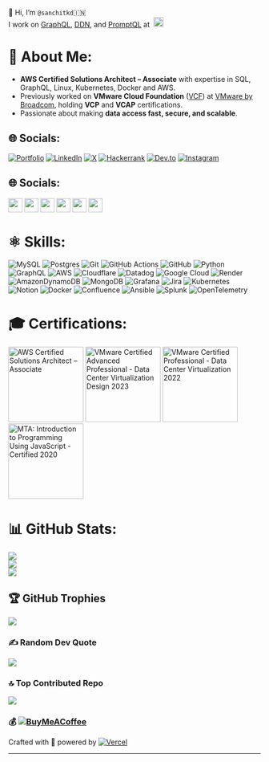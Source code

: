 👋 Hi, I’m `@sanchitkd`🇮🇳  
I work on [GraphQL](https://github.com/hasura/graphql-engine?tab=readme-ov-file#hasura-graphql-engine), [DDN](https://hasura.io/docs/3.0/index/), and [PromptQL](https://promptql.hasura.io/) at &nbsp;<a href="https://www.hasura.io" target="_blank"><img src="https://github.com/user-attachments/assets/d00897e0-dce8-4d28-84b3-b6a172566a7f" alt="Hasura" width="20" height="20"></a>

# 💫 About Me:
- **AWS Certified Solutions Architect – Associate** with expertise in SQL, GraphQL, Linux, Kubernetes, Docker and AWS.  
- Previously worked on **VMware Cloud Foundation** ([VCF](https://www.vmware.com/products/cloud-infrastructure/vmware-cloud-foundation)) at [VMware by Broadcom](https://www.broadcom.com/info/vmware), holding **VCP** and **VCAP** certifications.  
- Passionate about making **data access fast, secure, and scalable**.

## 🌐 Socials:
[![Portfolio](https://img.shields.io/badge/Portfolio-000000.svg?logo=firefox-browser&logoColor=white)](https://www.sanchitkd.com) [![LinkedIn](https://img.shields.io/badge/LinkedIn-%230077B5.svg?logo=linkedin&logoColor=white)](https://linkedin.com/in/sanchitkd) [![X](https://img.shields.io/badge/X-black.svg?logo=X&logoColor=white)](https://x.com/sanchitkd) [![Hackerrank](https://img.shields.io/badge/-Hackerrank-2EC866?logo=HackerRank&logoColor=white)](https://www.hackerrank.com/profile/sanchitkd) [![Dev.to](https://img.shields.io/badge/Dev.to-0A0A0A.svg?logo=devdotto&logoColor=white)](https://dev.to/sanchitkd) [![Instagram](https://img.shields.io/badge/Instagram-%23E4405F.svg?logo=Instagram&logoColor=white)](https://instagram.com/sanchitkd)


## 🌐 Socials:

<a href="https://www.sanchitkd.com"><img src="https://img.shields.io/badge/-Portfolio-000000?style=for-the-badge&logo=firefox-browser&logoColor=white" height="28"></a>
<a href="https://linkedin.com/in/sanchitkd"><img src="https://img.shields.io/badge/-LinkedIn-0077B5?style=for-the-badge&logo=linkedin&logoColor=white" height="28"></a>
<a href="https://x.com/sanchitkd"><img src="https://img.shields.io/badge/-X-000000?style=for-the-badge&logo=x&logoColor=white" height="28"></a>
<a href="https://www.hackerrank.com/profile/sanchitkd"><img src="https://img.shields.io/badge/-Hackerrank-2EC866?style=for-the-badge&logo=hackerrank&logoColor=white" height="28"></a>
<a href="https://dev.to/sanchitkd"><img src="https://img.shields.io/badge/-Dev.to-0A0A0A?style=for-the-badge&logo=devdotto&logoColor=white" height="28"></a>
<a href="https://instagram.com/sanchitkd"><img src="https://img.shields.io/badge/-Instagram-E4405F?style=for-the-badge&logo=instagram&logoColor=white" height="28"></a>


# ⚛️ Skills:
![MySQL](https://img.shields.io/badge/mysql-4479A1.svg?style=for-the-badge&logo=mysql&logoColor=white) ![Postgres](https://img.shields.io/badge/postgres-%23316192.svg?style=for-the-badge&logo=postgresql&logoColor=white) ![Git](https://img.shields.io/badge/git-%23F05033.svg?style=for-the-badge&logo=git&logoColor=white) ![GitHub Actions](https://img.shields.io/badge/github%20actions-%232671E5.svg?style=for-the-badge&logo=githubactions&logoColor=white) ![GitHub](https://img.shields.io/badge/github-%23121011.svg?style=for-the-badge&logo=github&logoColor=white) ![Python](https://img.shields.io/badge/python-3670A0?style=for-the-badge&logo=python&logoColor=ffdd54) ![GraphQL](https://img.shields.io/badge/-GraphQL-E10098?style=for-the-badge&logo=graphql&logoColor=white) ![AWS](https://img.shields.io/badge/AWS-%23FF9900.svg?style=for-the-badge&logo=amazon-aws&logoColor=white) ![Cloudflare](https://img.shields.io/badge/Cloudflare-F38020?style=for-the-badge&logo=Cloudflare&logoColor=white) ![Datadog](https://img.shields.io/badge/datadog-%23632CA6.svg?style=for-the-badge&logo=datadog&logoColor=white) ![Google Cloud](https://img.shields.io/badge/GoogleCloud-%234285F4.svg?style=for-the-badge&logo=google-cloud&logoColor=white) ![Render](https://img.shields.io/badge/Render-%46E3B7.svg?style=for-the-badge&logo=render&logoColor=white) ![AmazonDynamoDB](https://img.shields.io/badge/Amazon%20DynamoDB-4053D6?style=for-the-badge&logo=Amazon%20DynamoDB&logoColor=white) ![MongoDB](https://img.shields.io/badge/MongoDB-%234ea94b.svg?style=for-the-badge&logo=mongodb&logoColor=white) ![Grafana](https://img.shields.io/badge/grafana-%23F46800.svg?style=for-the-badge&logo=grafana&logoColor=white) ![Jira](https://img.shields.io/badge/jira-%230A0FFF.svg?style=for-the-badge&logo=jira&logoColor=white) ![Kubernetes](https://img.shields.io/badge/kubernetes-%23326ce5.svg?style=for-the-badge&logo=kubernetes&logoColor=white) ![Notion](https://img.shields.io/badge/Notion-%23000000.svg?style=for-the-badge&logo=notion&logoColor=white) ![Docker](https://img.shields.io/badge/docker-%230db7ed.svg?style=for-the-badge&logo=docker&logoColor=white) ![Confluence](https://img.shields.io/badge/confluence-%23172BF4.svg?style=for-the-badge&logo=confluence&logoColor=white) ![Ansible](https://img.shields.io/badge/ansible-%231A1918.svg?style=for-the-badge&logo=ansible&logoColor=white) ![Splunk](https://img.shields.io/badge/splunk-%23000000.svg?style=for-the-badge&logo=splunk&logoColor=white) ![OpenTelemetry](https://img.shields.io/badge/OpenTelemetry-FFFFFF?&style=for-the-badge&logo=opentelemetry&logoColor=black)

# 🎓 Certifications:
<a href="https://www.credly.com/badges/3573b6f0-2af5-4dc5-b0fd-56df25a5470c/public_url" target="_blank"><img src="https://github.com/user-attachments/assets/090ee161-96a0-4237-b1d6-e1e20ddb3ecb" alt="AWS Certified Solutions Architect – Associate" width="150" height="150"></a>
<a href="https://www.credly.com/badges/08f022f1-fd66-48e1-8f4d-b5300599635a/public_url" target="_blank"><img src="https://github.com/user-attachments/assets/fc69622f-a626-46d0-bda5-1ef81b113040" alt="VMware Certified Advanced Professional - Data Center Virtualization Design 2023" width="150" height="150"></a>
<a href="https://www.credly.com/badges/1d4b9538-b181-458a-a3dd-54042d60e43f/public_url" target="_blank"><img src="https://github.com/user-attachments/assets/1f25d4d1-7ffe-4e45-8b63-e8b720b48edc" alt="VMware Certified Professional - Data Center Virtualization 2022" width="150" height="150"></a>
<a href="https://www.credly.com/badges/a7e6ab1e-9e7f-4bb2-ab94-f0bff8b30b66/public_url" target="_blank"><img src="https://github.com/user-attachments/assets/9d57ee70-5e58-406e-b946-4e47179ac717" alt="MTA: Introduction to Programming Using JavaScript - Certified 2020" width="150" height="150"></a>

# 📊 GitHub Stats:
![](https://github-readme-stats.vercel.app/api?username=sanchitkd&theme=dark&hide_border=false&include_all_commits=false&count_private=false)<br/>
![](https://github-readme-streak-stats.herokuapp.com/?user=sanchitkd&theme=dark&hide_border=false)<br/>
![](https://github-readme-stats.vercel.app/api/top-langs/?username=sanchitkd&theme=dark&hide_border=false&include_all_commits=false&count_private=false&layout=compact)

## 🏆 GitHub Trophies
![](https://github-profile-trophy.vercel.app/?username=sanchitkd&theme=radical&no-frame=false&no-bg=true&margin-w=4)

### ✍️ Random Dev Quote
![](https://quotes-github-readme.vercel.app/api?type=horizontal&theme=radical)

### 🔝 Top Contributed Repo
![](https://github-contributor-stats.vercel.app/api?username=sanchitkd&limit=5&theme=dark&combine_all_yearly_contributions=true)

### 💰 [![BuyMeACoffee](https://img.shields.io/badge/Buy%20Me%20a%20Coffee-ffdd00?style=for-the-badge&logo=buy-me-a-coffee&logoColor=black)](https://buymeacoffee.com/sanchitkd) 

Crafted with 💛 powered by [![Vercel](https://img.shields.io/badge/Vercel-000000?style=for-the-badge&logo=vercel&logoColor=white)](https://vercel.com/)

---
